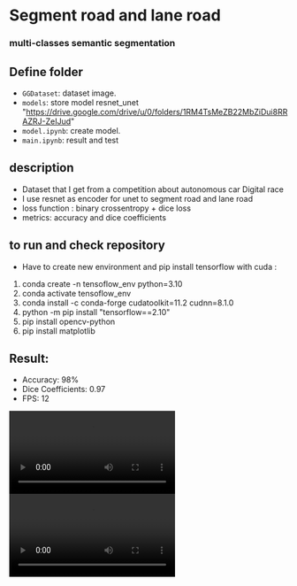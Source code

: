 # Segment road and lane road 

### multi-classes semantic segmentation
## Define folder

* `GGDataset`: dataset image.
* `models`: store model resnet_unet "https://drive.google.com/drive/u/0/folders/1RM4TsMeZB22MbZiDui8RRAZRJ-ZeIJud"
* `model.ipynb`: create model. 
* `main.ipynb`: result and test
## description 
- Dataset that I get from a competition about autonomous car Digital race 
- I use resnet as encoder for unet to segment road and lane road
- loss function : binary crossentropy + dice loss
- metrics: accuracy and dice coefficients 
## to run and check repository
- Have to create new environment and pip install tensorflow with cuda :
1. conda create -n tensoflow_env python=3.10
2. conda activate tensoflow_env
3. conda install -c conda-forge cudatoolkit=11.2 cudnn=8.1.0
4. python -m pip install "tensorflow==2.10"
5. pip install opencv-python
6. pip install matplotlib

## Result:
* Accuracy: 98%
* Dice Coefficients: 0.97
* FPS: 12

![Road Video](road.mp4)
![Road Video](output_video.mp4)


